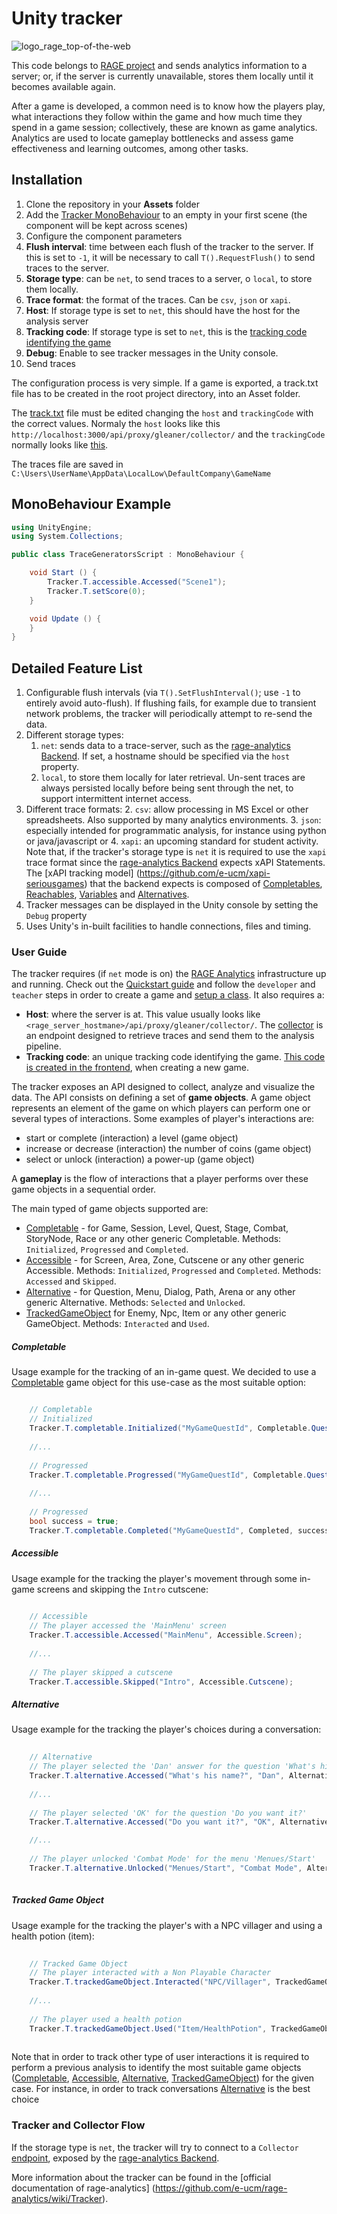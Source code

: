 # Unity tracker

![logo_rage_top-of-the-web](https://cloud.githubusercontent.com/assets/5657407/16461800/9ae669fc-3e2e-11e6-97f4-4e93f2c96dea.jpg)

This code belongs to [RAGE project](http://rageproject.eu/) and sends analytics information to a server; or, if the server is currently unavailable, stores them locally until it becomes available again.

After a game is developed, a common need is to know how the players play, what interactions they follow within the game and how much time they spend in a game session; collectively, these are known as game analytics. Analytics are used to locate gameplay bottlenecks and assess  game effectiveness and learning outcomes, among other tasks.

## Installation
1. Clone the repository in your **Assets** folder
1. Add the [Tracker MonoBehaviour](https://github.com/e-ucm/unity-tracker/blob/master/Assets/Tracker.cs) to an empty in your first scene (the component will be kept across scenes)
1. Configure the component parameters
  1. **Flush interval**: time between each flush of the tracker to the server. If this is set to `-1`, it will be necessary to call `T().RequestFlush()` to send traces to the server.
  1. **Storage type**: can be `net`, to send traces to a server, o `local`, to store them locally.
  1. **Trace format**: the format of the traces. Can be `csv`, `json` or `xapi`.
  1. **Host**: If storage type is set to `net`, this should have the host for the analysis server
  1. **Tracking code**: If storage type is set to `net`, this is the [tracking code identifying the game](https://github.com/e-ucm/rage-analytics/wiki/Tracking-code)
  1. **Debug**: Enable to see tracker messages in the Unity console.
1. Send traces

The configuration process is very simple. If a game is exported, a track.txt file has to be created in the root project directory, into an Asset folder.

The [track.txt](https://github.com/e-ucm/QuizDemo/blob/master/Assets/Assets/track.txt) file must be edited changing the `host` and `trackingCode` 
with the correct values. Normaly the `host` looks like this `http://localhost:3000/api/proxy/gleaner/collector/` and the `trackingCode` normally looks like [this](https://github.com/e-ucm/rage-analytics/wiki/Tracking-code).

The traces file are saved in `C:\Users\UserName\AppData\LocalLow\DefaultCompany\GameName`

## MonoBehaviour Example

```c#
using UnityEngine;
using System.Collections;

public class TraceGeneratorsScript : MonoBehaviour {

	void Start () {
		Tracker.T.accessible.Accessed("Scene1");
		Tracker.T.setScore(0);
	}

	void Update () {	
	}
}
```

## Detailed Feature List
1. Configurable flush intervals (via `T().SetFlushInterval()`; use `-1` to entirely avoid auto-flush). If flushing fails, for example due to transient network problems, the tracker will periodically attempt to re-send the data. 
1. Different storage types: 
	1. `net`: sends data to a trace-server, such as the [rage-analytics Backend](https://github.com/e-ucm/rage-analytics-backend). If set, a hostname should be specified via the `host` property.
	2. `local`, to store them locally for later retrieval. Un-sent traces are always persisted locally before being sent through the net, to support intermittent internet access.
1. Different trace formats:
	2. `csv`: allow processing in MS Excel or other spreadsheets. Also supported by many analytics environments.
	3. `json`: especially intended for programmatic analysis, for instance using python or java/javascript or
	4. `xapi`: an upcoming standard for student activity. Note that, if the tracker's storage type is `net` it is required to use the `xapi` trace format since the [rage-analytics Backend](https://github.com/e-ucm/rage-analytics-backend) expects xAPI Statements. The [xAPI tracking model] (https://github.com/e-ucm/xapi-seriousgames) that the backend expects is composed of [Completables](https://github.com/e-ucm/xapi-seriousgames/blob/master/README.md#1341-completable), [Reachables](https://github.com/e-ucm/xapi-seriousgames/blob/master/README.md#1341-reachable), [Variables](https://github.com/e-ucm/xapi-seriousgames/blob/master/README.md#1342-variables) and [Alternatives](https://github.com/e-ucm/xapi-seriousgames/blob/master/README.md#1343-alternatives). 
1. Tracker messages can be displayed in the Unity console by setting the `Debug` property
1. Uses Unity's in-built facilities to handle connections, files and timing.
 
### User Guide

The tracker requires (if `net` mode is on) the [RAGE Analytics](https://github.com/e-ucm/rage-analytics) infrastructure up and running. Check out the [Quickstart guide](https://github.com/e-ucm/rage-analytics/wiki/Quickstart) and follow the `developer` and `teacher` steps in order to create a game and [setup a class](https://github.com/e-ucm/rage-analytics/wiki/Set-up-a-class). It also requires a:

* **Host**: where the server is at. This value usually looks like `<rage_server_hostmane>/api/proxy/gleaner/collector/`. The [collector](https://github.com/e-ucm/rage-analytics/wiki/Back-end-collector) is an endpoint designed to retrieve traces and send them to the analysis pipeline.
* **Tracking code**: an unique tracking code identifying the game. [This code is created in the frontend](https://github.com/e-ucm/rage-analytics/wiki/Tracking-code), when creating a new game.


The tracker exposes an API designed to collect, analyze and visualize the data. The  API consists on defining a set of **game objects**. A game object represents an element of the game on which players can perform one or several types of interactions. Some examples of player's interactions are:

* start or complete (interaction) a level (game object)
* increase or decrease (interaction) the number of coins (game object)
* select or unlock (interaction) a power-up (game object)

A **gameplay** is the flow of interactions that a player performs over these game objects in a sequential order.

The main typed of game objects supported are:

* [Completable](https://github.com/e-ucm/unity-tracker/blob/master/Assets/Format/CompletableTracker.cs) - for Game, Session, Level, Quest, Stage, Combat, StoryNode, Race or any other generic Completable. Methods: `Initialized`, `Progressed` and `Completed`.
* [Accessible](https://github.com/e-ucm/unity-tracker/blob/master/Assets/Format/AccessibleTracker.cs) - for Screen, Area, Zone, Cutscene or any other generic Accessible. Methods: `Initialized`, `Progressed` and `Completed`.  Methods: `Accessed` and `Skipped`.
* [Alternative](https://github.com/e-ucm/unity-tracker/blob/master/Assets/Format/AlternativeTracker.cs) - for Question, Menu, Dialog, Path, Arena or any other generic Alternative. Methods: `Selected` and `Unlocked`.
* [TrackedGameObject](https://github.com/e-ucm/unity-tracker/blob/master/Assets/Format/GameObjectTracker.cs) for Enemy, Npc, Item or any other generic GameObject. Methods: `Interacted` and `Used`.

##### Completable

Usage example for the tracking of an in-game quest. We decided to use a [Completable](https://github.com/e-ucm/unity-tracker/blob/master/Assets/Format/CompletableTracker.cs) game object for this use-case as the most suitable option:

```c#

	// Completable
	// Initialized
	Tracker.T.completable.Initialized("MyGameQuestId", Completable.Quest);
	
	//...
	
	// Progressed
	Tracker.T.completable.Progressed("MyGameQuestId", Completable.Quest, 0.8);
	
	//...
	
	// Progressed
	bool success = true;
	Tracker.T.completable.Completed("MyGameQuestId", Completed, success);

```

##### Accessible

Usage example for the tracking the player's movement through some in-game screens and skipping the `Intro` cutscene:

```c#
	
	// Accessible
	// The player accessed the 'MainMenu' screen
	Tracker.T.accessible.Accessed("MainMenu", Accessible.Screen);
	
	//...
	
	// The player skipped a cutscene
	Tracker.T.accessible.Skipped("Intro", Accessible.Cutscene);

```

##### Alternative

Usage example for the tracking the player's choices during a conversation:

```c#
	
	// Alternative
	// The player selected the 'Dan' answer for the question 'What's his name?'
	Tracker.T.alternative.Accessed("What's his name?", "Dan", Alternative.Question);
	
	//...
	
	// The player selected 'OK' for the question 'Do you want it?'
	Tracker.T.alternative.Accessed("Do you want it?", "OK", Alternative.Question);

	//...
	
	// The player unlocked 'Combat Mode' for the menu 'Menues/Start'
	Tracker.T.alternative.Unlocked("Menues/Start", "Combat Mode", Alternative.Menu);
	
```

##### Tracked Game Object

Usage example for the tracking the player's with a NPC villager and using a health potion (item):

```c#
	
	// Tracked Game Object
	// The player interacted with a Non Playable Character
	Tracker.T.trackedGameObject.Interacted("NPC/Villager", TrackedGameObject.Npc);
	
	//...
	
	// The player used a health potion
	Tracker.T.trackedGameObject.Used("Item/HealthPotion", TrackedGameObject.Item);
	
```

Note that in order to track other type of user interactions it is required to perform a previous analysis to identify the most suitable game objects ([Completable](https://github.com/e-ucm/unity-tracker/blob/master/Assets/Format/CompletableTracker.cs), [Accessible](https://github.com/e-ucm/unity-tracker/blob/master/Assets/Format/AccessibleTracker.cs), [Alternative](https://github.com/e-ucm/unity-tracker/blob/master/Assets/Format/AlternativeTracker.cs), [TrackedGameObject](https://github.com/e-ucm/unity-tracker/blob/master/Assets/Format/GameObjectTracker.cs)) for the given case. For instance, in order to track conversations [Alternative](https://github.com/e-ucm/unity-tracker/blob/master/Assets/Format/AlternativeTracker.cs) is the best choice

### Tracker and Collector Flow
If the storage type is `net`, the tracker will try to connect to a `Collector` [endpoint](https://github.com/e-ucm/rage-analytics/wiki/Back-end-collector), exposed by the [rage-analytics Backend](https://github.com/e-ucm/rage-analytics-backend). 

More information about the tracker can be found in the [official documentation of rage-analytics] (https://github.com/e-ucm/rage-analytics/wiki/Tracker).


